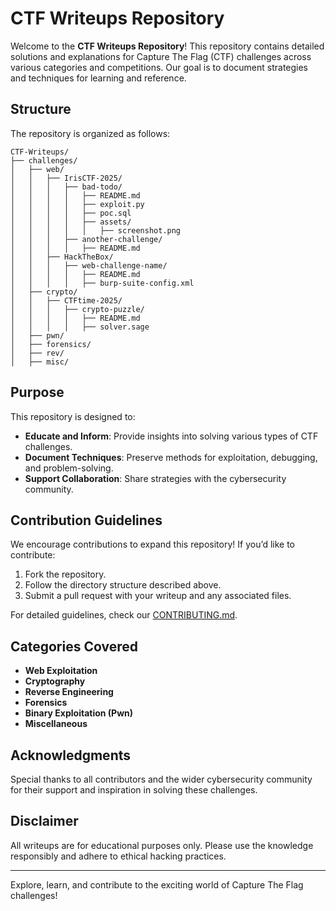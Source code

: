 # CTF Writeups Repository

Welcome to the **CTF Writeups Repository**! This repository contains detailed solutions and explanations for Capture The Flag (CTF) challenges across various categories and competitions. Our goal is to document strategies and techniques for learning and reference.

## Structure

The repository is organized as follows:

```
CTF-Writeups/
├── challenges/
│   ├── web/
│   │   ├── IrisCTF-2025/
│   │   │   ├── bad-todo/
│   │   │   │   ├── README.md
│   │   │   │   ├── exploit.py
│   │   │   │   ├── poc.sql
│   │   │   │   ├── assets/
│   │   │   │   │   ├── screenshot.png
│   │   │   ├── another-challenge/
│   │   │   │   ├── README.md
│   │   ├── HackTheBox/
│   │   │   ├── web-challenge-name/
│   │   │   │   ├── README.md
│   │   │   │   ├── burp-suite-config.xml
│   ├── crypto/
│   │   ├── CTFtime-2025/
│   │   │   ├── crypto-puzzle/
│   │   │   │   ├── README.md
│   │   │   │   ├── solver.sage
│   ├── pwn/
│   ├── forensics/
│   ├── rev/
│   ├── misc/
```

## Purpose

This repository is designed to:
- **Educate and Inform**: Provide insights into solving various types of CTF challenges.
- **Document Techniques**: Preserve methods for exploitation, debugging, and problem-solving.
- **Support Collaboration**: Share strategies with the cybersecurity community.

## Contribution Guidelines

We encourage contributions to expand this repository! If you’d like to contribute:
1. Fork the repository.
2. Follow the directory structure described above.
3. Submit a pull request with your writeup and any associated files.

For detailed guidelines, check our [CONTRIBUTING.md](./CONTRIBUTING.md).

## Categories Covered

- **Web Exploitation**
- **Cryptography**
- **Reverse Engineering**
- **Forensics**
- **Binary Exploitation (Pwn)**
- **Miscellaneous**

## Acknowledgments

Special thanks to all contributors and the wider cybersecurity community for their support and inspiration in solving these challenges.

## Disclaimer

All writeups are for educational purposes only. Please use the knowledge responsibly and adhere to ethical hacking practices.

---

Explore, learn, and contribute to the exciting world of Capture The Flag challenges!
